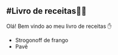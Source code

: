 ## #Livro de receitas:man_cook:

Olá! Bem vindo ao meu livro de receitas :hand:

- Strogonoff de frango
- Pavê
